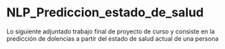# NLP_Prediccion_estado_de_salud
Lo siguiente adjuntado trabajo final de proyecto de curso y consiste en la predicción de dolencias a partir del estado de salud actual de una persona
